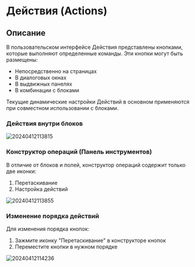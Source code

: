 # Действия (Actions)

## Описание

В пользовательском интерфейсе Действия представлены кнопками, которые выполняют определенные команды. Эти кнопки могут быть размещены:

- Непосредственно на страницах
- В диалоговых окнах
- В выдвижных панелях
- В комбинации с блоками

Текущие динамические настройки Действий в основном применяются при совместном использовании с блоками.

### Действия внутри блоков

![20240412113815](https://static-docs.nocobase.com/20240412113815.png)

### Конструктор операций (Панель инструментов)

В отличие от блоков и полей, конструктор операций содержит только две иконки:
1. Перетаскивание
2. Настройка действий

![20240412113855](https://static-docs.nocobase.com/20240412113855.png)

### Изменение порядка действий

Для изменения порядка кнопок:
1. Зажмите иконку "Перетаскивание" в конструкторе кнопок
2. Переместите кнопки в нужном порядке

![20240412114236](https://static-docs.nocobase.com/20240412114236.gif)
